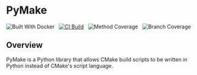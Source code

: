 # PyMake
![Built With Docker](https://img.shields.io/badge/Built_With-Docker-informational?style=flat&logo=docker)
&nbsp;
[![CI Build](https://github.com/MYTX-Wildfire/PyMake/actions/workflows/testing.yml/badge.svg)](https://github.com/MYTX-Wildfire/PyMake/actions/workflows/testing.yml)
&nbsp;
![Method Coverage](https://img.shields.io/endpoint?url=https://gist.githubusercontent.com/MYTX-Wildfire/44526288c8a6404b92d17b67a9b95d8f/raw/coverage.json)
&nbsp;
![Branch Coverage](https://img.shields.io/endpoint?url=https://gist.githubusercontent.com/MYTX-Wildfire/0f8f2777e0c02dc7be8732706f36ae7a/raw/coverage.json)

## Overview
PyMake is a Python library that allows CMake build scripts to be written in
Python instead of CMake's script language.
